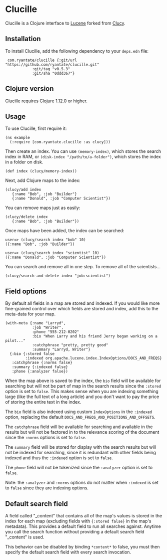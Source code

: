 Clucille
=====

Clucille is a Clojure interface to [Lucene](https://lucene.apache.org/)
forked from [Clucy](https://github.com/weavejester/clucy).

Installation
------------

To install Clucille, add the following dependency to your `deps.edn`
file:

	 com.ryantate/clucille {:git/url "https://github.com/ryantate/clucille.git"
				:git/tag "v0.5.3"
				:git/sha "0ddd367"}

Clojure version
---------------

Clucille requires Clojure 1.12.0 or higher.

Usage
-----

To use Clucille, first require it:

    (ns example				
      (:require [com.ryantate.clucille :as clucy]))

Then create an index. You can use `(memory-index)`, which stores the search
index in RAM, or `(disk-index "/path/to/a-folder")`, which stores the index in
a folder on disk.

    (def index (clucy/memory-index))

Next, add Clojure maps to the index:

    (clucy/add index
       {:name "Bob", :job "Builder"}
       {:name "Donald", :job "Computer Scientist"})

You can remove maps just as easily:

    (clucy/delete index
       {:name "Bob", :job "Builder"})

Once maps have been added, the index can be searched:

    user=> (clucy/search index "bob" 10)
    ({:name "Bob", :job "Builder"})

    user=> (clucy/search index "scientist" 10)
    ({:name "Donald", :job "Computer Scientist"})

You can search and remove all in one step. To remove all of the
scientists...

    (clucy/search-and-delete index "job:scientist")

Field options
-------------

By default all fields in a map are stored and indexed. If you would
like more fine-grained control over which fields are stored and index,
add this to the meta-data for your map.

    (with-meta {:name "Larryd",
                :job "Writer",
                :phone "555-212-0202"
                :bio "When Larry and his friend Jerry began working on a pilot..."
                :catchphrase "pretty, pretty good"
                :summary "Larryd, Writer"}
      {:bio {:stored false
             :indexed org.apache.lucene.index.IndexOptions/DOCS_AND_FREQS}
       :catchphrase {:norms false}
       :summary {:indexed false}
       :phone {:analyzer false})

When the map above is saved to the index, the `bio` field will be
available for searching but will not be part of map in the search
results since the `:stored` option is set to `false`. This makes sense
when you are indexing something large (like the full text of a long
article) and you don't want to pay the price of storing the entire
text in the index.

The `bio` field is also indexed using custom `IndexOptions` in the
`:indexed` option, replacing the default
`DOCS_AND_FREQS_AND_POSITIONS_AND_OFFSETS`.

The `catchphrase` field will be available for searching and available in
the results but will not be factored in to the relevance scoring of
the document since the `:norms` options is set to `false`.

The `summary` field will be stored for display with the search results
but will not be indexed for searching, since it is redundant with
other fields being indexed and thus the `:indexed` option is set to `false`.

The `phone` field will not be tokenized since the `:analyzer` option is
set to `false`.

Note: the `:analyzer` and `:norms` options do not matter when
`:indexed` is set to `false` since they are indexing options.


Default search field
--------------------

A field called "\_content" that contains all of the map's values is
stored in the index for each map (excluding fields with `{:stored false}`
in the map's metadata). This provides a default field to run all
searches against. Anytime you call the search function without
providing a default search field "\_content" is used.

This behavior can be disabled by binding `*content*` to false, you must
then specify the default search field with every search invocation.
